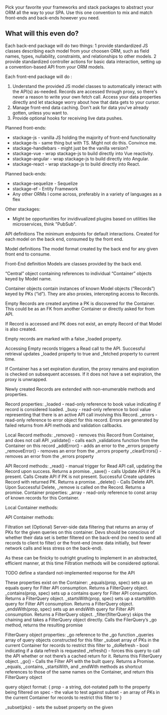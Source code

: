 Pick your favorite your frameworks and stack packages to abstract your ORM all the way to your SPA. Use this one convention to mix and match front-ends and back-ends however you need.  

## What will this even do? 
Each back-end package will do two things: 
1 provide standardized JS classes describing each model from your choosen ORM, such as field names, types, nullability, constraints, and relationships to other models.
2 provide standardized controller actions for basic data interaction, setting up a convention-based API from your ORM models. 

Each front-end package will do :
1. Understand the provided JS model classes to automatically interact with the API(s) as-needed. Records are accessed through proxy, so there's never a reason to write your own fetch call. Access your data properties directly and let stackage worry about how that data gets to your cursor. 
2. Manage front-end data caching. Don't ask for data you've already gotten, unless you want to.
3. Provide optional hooks for receiving live data pushes.

Planned front-ends: 
- stackage-js - vanilla JS holding the majority of front-end functionality
- stackage-ts - same thing but with TS. Might not do this. Convince me.
- stackage-handlebars - might just be the vanilla version?
- stackage-vue - wrap stackage-js to build directly into Vue reactivity.
- stackage-angular - wrap stackage-js to build directly into Angular.
- stackage-react - wrap stackage-js to build directly into React.

Planned back-ends: 
- stackage-sequelize - Sequelize
- stackage-ef - Entity Framework
- Any other ORMs I come across, preferably in a variety of languages as a flex

Other stackages: 
- Might be opportunities for invidivualized plugins based on utilities like microservices, think "PubSub". 


API definitions
The minimum endpoints for default interactions. Created for each model on the back end, consumed by the front end. 

Model definitions
The model format created by the back end for any given front end to consume.


Front-End definition
Models are classes provided by the back end. 

“Central” object containing references to individual “Container” objects keyed by Model name.

Container objects contain instances of known Model objects (“Records”) keyed by PKs (“id”). They are also proxies, intercepting access to Records. 

Empty Records are created anytime a PK is discovered for the Container. This could be as an FK from another Container or directly asked for from API.

If Record is accessed and PK does not exist, an empty Record of that Model is also created. 

Empty records are marked with a false _loaded property. 

Accessing Empty records triggers a Read call to the API. Successful retrieval updates _loaded property to true and _fetched property to current time.

If Container has a set expiration duration, the proxy remains and expiration is checked on subsequent accesses. If it does not have a set expiration, the proxy is unwrapped. 

Newly created Records are extended with non-enumerable methods and properties. 


Record properties:
_loaded - read-only reference to book value indicating if record is considered loaded.
_busy - read-only reference to bool value representing that there is an active API call involving this Record.
_errors - read-only reference to error object for this record. Errors are generated by failed returns from API methods and validation callbacks. 

Local Record methods:
_remove() - removes this Record from Container, and does not call API
_validate() - calls each _validations function from the Container on this record
_addError() - adds an error to the _errors property
_removeError() - removes an error from the _errors property
_clearErrors() - removes an error from the _errors property

API Record methods:
_read() - manual trigger for Read API call, updating the Record upon success. Returns a promise.
_save() - calls Update API if PK is present. Calls Create API if PK is not present. Successful Create updates Record with returned PK. Returns a promise.
_delete() - Calls Delete API. Upon Successful Delete, _remove is called on the Record. Returns a promise. 
Container properties: 
_array - read-only reference to const array of known records for this Container.

Local Container methods:



API Container methods:


Filtration set (Optional) 
Server-side data filtering that returns an array of PKs for the given queries on this container. Devs should be conscious of whether their data set is better filtered on the back-end (no need to send all records to client to filter) or the front-end (more data initially, but fewer network calls and less stress on the back-end). 

As these can be finicky to outright grueling to implement in an abstracted, efficient manner, at this time Filtration methods will be considered optional. 

TODO define a standard not-implemented response for the API

These properties exist on the Container:
_equals(prop, spec) sets up an equals query for Filter API consumption. Returns a FilterQuery object. 
_contains(prop, spec) sets up a contains query for Filter API consumption. Returns a FilterQuery object. 
_startsWith(prop, spec) sets up a startsWith query for Filter API consumption. Returns a FilterQuery object. 
_endsWith(prop, spec) sets up an endsWith query for Filter API consumption. Returns a FilterQuery object. 
_filter(filterQuery) skips the chaining and takes a FilterQuery object directly. Calls the FilerQuery’s _go method, returns the resulting promise

FilterQuery object properties: 
_go reference to the _go function
_queries array of query objects constructed for this filter
_subset array of PKs in the current Container for records to restrict this filter to
_doRefresh - bool indicating if a data refresh is requested
_refresh() - forces this query to call the API whether or not there’s a cached return for it. Returns this FilterQuery object.
_go() - Calls the Filter API with the built query. Returns a Promise.
_equals, _contains, _startsWith, and _endWith methods as shortcut references to those of the same names on the Container, and return this FilterQuery object

query object format: {
prop - a string, dot-notated path to the property being filtered on
spec - the value to test against
subset - an array of PKs in the current Container for records to restrict this filter to
}


_subset(pks) - sets the subset property on the given 


